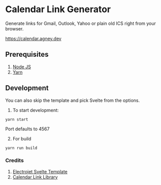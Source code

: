# Calendar Link Generator

Generate links for Gmail, Outlook, Yahoo or plain old ICS right from your browser.

https://calendar.agney.dev

## Prerequisites

1. [Node JS](https://nodejs.org/)
2. [Yarn](https://yarnpkg.com)

## Development

You can also skip the template and pick Svelte from the options.

1. To start development:

```
yarn start
```

Port defaults to 4567

2. For build

```
yarn run build
```

### Credits

1. [Electrojet Svelte Template](https://github.com/BoyWithSilverWings/create-electrojet)
2. [Calendar Link Library](https://www.npmjs.com/package/calendar-link)

